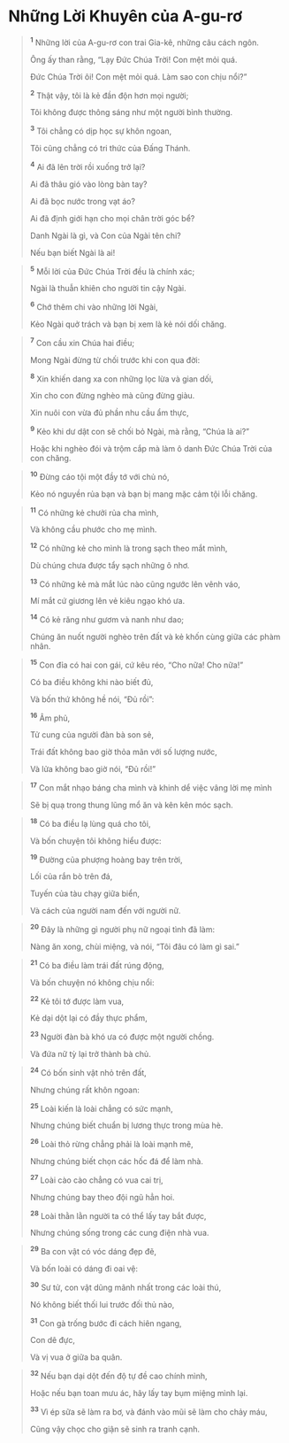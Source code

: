 # Những Lời Khuyên của A-gu-rơ

> <sup><b>1</b></sup> Những lời của A-gu-rơ con trai Gia-kê, những câu cách ngôn.
> 
> Ông ấy than rằng, “Lạy Ðức Chúa Trời! Con mệt mỏi quá.
> 
> Ðức Chúa Trời ôi! Con mệt mỏi quá. Làm sao con chịu nổi?”
> 
> <sup><b>2</b></sup> Thật vậy, tôi là kẻ đần độn hơn mọi người;
> 
> Tôi không được thông sáng như một người bình thường.
> 
> <sup><b>3</b></sup> Tôi chẳng có dịp học sự khôn ngoan,
> 
> Tôi cũng chẳng có tri thức của Ðấng Thánh.
> 
> <sup><b>4</b></sup> Ai đã lên trời rồi xuống trở lại?
> 
> Ai đã thâu gió vào lòng bàn tay?
> 
> Ai đã bọc nước trong vạt áo?
> 
> Ai đã định giới hạn cho mọi chân trời góc bể?
> 
> Danh Ngài là gì, và Con của Ngài tên chi?
> 
> Nếu bạn biết Ngài là ai!
>


> <sup><b>5</b></sup> Mỗi lời của Ðức Chúa Trời đều là chính xác;
> 
> Ngài là thuẫn khiên cho người tin cậy Ngài.
> 
> <sup><b>6</b></sup> Chớ thêm chi vào những lời Ngài,
> 
> Kẻo Ngài quở trách và bạn bị xem là kẻ nói dối chăng.
>


> <sup><b>7</b></sup> Con cầu xin Chúa hai điều;
> 
> Mong Ngài đừng từ chối trước khi con qua đời:
> 
> <sup><b>8</b></sup> Xin khiến dang xa con những lọc lừa và gian dối,
> 
> Xin cho con đừng nghèo mà cũng đừng giàu.
> 
> Xin nuôi con vừa đủ phần nhu cầu ẩm thực,
> 
> <sup><b>9</b></sup> Kẻo khi dư dật con sẽ chối bỏ Ngài, mà rằng, “Chúa là ai?”
> 
> Hoặc khi nghèo đói và trộm cắp mà làm ô danh Ðức Chúa Trời của con chăng.
>


> <sup><b>10</b></sup> Ðừng cáo tội một đầy tớ với chủ nó,
> 
> Kẻo nó nguyền rủa bạn và bạn bị mang mặc cảm tội lỗi chăng.
>


> <sup><b>11</b></sup> Có những kẻ chưởi rủa cha mình,
> 
> Và không cầu phước cho mẹ mình.
> 
> <sup><b>12</b></sup> Có những kẻ cho mình là trong sạch theo mắt mình,
> 
> Dù chúng chưa được tẩy sạch những ô nhơ.
> 
> <sup><b>13</b></sup> Có những kẻ mà mắt lúc nào cũng ngước lên vênh váo,
> 
> Mí mắt cứ giương lên vẻ kiêu ngạo khó ưa.
> 
> <sup><b>14</b></sup> Có kẻ răng như gươm và nanh như dao;
> 
> Chúng ăn nuốt người nghèo trên đất và kẻ khốn cùng giữa các phàm nhân.
>


> <sup><b>15</b></sup> Con đỉa có hai con gái, cứ kêu réo, “Cho nữa! Cho nữa!”
> 
> Có ba điều không khi nào biết đủ,
> 
> Và bốn thứ không hề nói, “Ðủ rồi”:
> 
> <sup><b>16</b></sup> Âm phủ,
> 
> Tử cung của người đàn bà son sẻ,
> 
> Trái đất không bao giờ thỏa mãn với số lượng nước,
> 
> Và lửa không bao giờ nói, “Ðủ rồi!”
>


> <sup><b>17</b></sup> Con mắt nhạo báng cha mình và khinh dể việc vâng lời mẹ mình
> 
> Sẽ bị quạ trong thung lũng mổ ăn và kên kên móc sạch.
>


> <sup><b>18</b></sup> Có ba điều lạ lùng quá cho tôi,
> 
> Và bốn chuyện tôi không hiểu được:
> 
> <sup><b>19</b></sup> Ðường của phượng hoàng bay trên trời,
> 
> Lối của rắn bò trên đá,
> 
> Tuyến của tàu chạy giữa biển,
> 
> Và cách của người nam đến với người nữ.
>


> <sup><b>20</b></sup> Ðây là những gì người phụ nữ ngoại tình đã làm:
> 
> Nàng ăn xong, chùi miệng, và nói, “Tôi đâu có làm gì sai.”
>


> <sup><b>21</b></sup> Có ba điều làm trái đất rúng động,
> 
> Và bốn chuyện nó không chịu nổi:
> 
> <sup><b>22</b></sup> Kẻ tôi tớ được làm vua,
> 
> Kẻ dại dột lại có đầy thực phẩm,
> 
> <sup><b>23</b></sup> Người đàn bà khó ưa có được một người chồng.
> 
> Và đứa nữ tỳ lại trở thành bà chủ.
>


> <sup><b>24</b></sup> Có bốn sinh vật nhỏ trên đất,
> 
> Nhưng chúng rất khôn ngoan:
> 
> <sup><b>25</b></sup> Loài kiến là loài chẳng có sức mạnh,
> 
> Nhưng chúng biết chuẩn bị lương thực trong mùa hè.
> 
> <sup><b>26</b></sup> Loài thỏ rừng chẳng phải là loài mạnh mẽ,
> 
> Nhưng chúng biết chọn các hốc đá để làm nhà.
> 
> <sup><b>27</b></sup> Loài cào cào chẳng có vua cai trị,
> 
> Nhưng chúng bay theo đội ngũ hẳn hoi.
> 
> <sup><b>28</b></sup> Loài thằn lằn người ta có thể lấy tay bắt được,
> 
> Nhưng chúng sống trong các cung điện nhà vua.
>


> <sup><b>29</b></sup> Ba con vật có vóc dáng đẹp đẽ,
> 
> Và bốn loài có dáng đi oai vệ:
> 
> <sup><b>30</b></sup> Sư tử, con vật dũng mãnh nhất trong các loài thú,
> 
> Nó không biết thối lui trước đối thủ nào,
> 
> <sup><b>31</b></sup> Con gà trống bước đi cách hiên ngang,
> 
> Con dê đực,
> 
> Và vị vua ở giữa ba quân.
>


> <sup><b>32</b></sup> Nếu bạn dại dột đến độ tự đề cao chính mình,
> 
> Hoặc nếu bạn toan mưu ác, hãy lấy tay bụm miệng mình lại.
> 
> <sup><b>33</b></sup> Vì ép sữa sẽ làm ra bơ, và đánh vào mũi sẽ làm cho chảy máu,
> 
> Cũng vậy chọc cho giận sẽ sinh ra tranh cạnh.
>